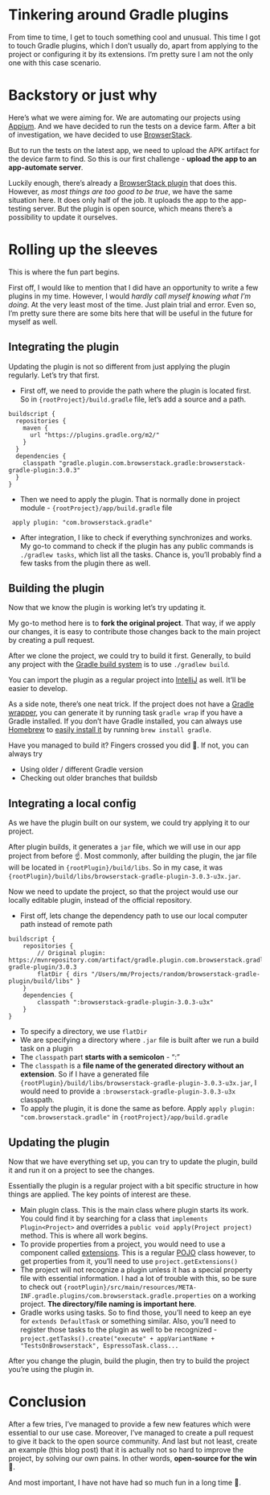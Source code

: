 # Tinkering around Gradle plugins

From time to time, I get to touch something cool and unusual. This time I got to touch Gradle plugins, which I don&rsquo;t usually do, apart from applying to the project or configuring it by its extensions. I&rsquo;m pretty sure I am not the only one with this case scenario.


# Backstory or just <span class="underline">why</span>

Here&rsquo;s what we were aiming for. We are automating our projects using [Appium](https://appium.io/). And we have decided to run the tests on a device farm. After a bit of investigation, we have decided to use [BrowserStack](https://www.browserstack.com/).

But to run the tests on the latest app, we need to upload the APK artifact for the device farm to find. So this is our first challenge - **upload the app to an app-automate server**.

Luckily enough, there&rsquo;s already a [BrowserStack plugin](https://github.com/browserstack/browserstack-gradle-plugin) that does this. However, as *most things are too good to be true*, we have the same situation here. It does only half of the job. It uploads the app to the app-testing server. But the plugin is open source, which means there&rsquo;s a possibility to update it ourselves.


# Rolling up the sleeves

This is where the fun part begins.

First off, I would like to mention that I did have an opportunity to write a few plugins in my time. However, I would *hardly call myself knowing what I&rsquo;m doing*. At the very least most of the time. Just plain trial and error. Even so, I&rsquo;m pretty sure there are some bits here that will be useful in the future for myself as well.


## Integrating the plugin

Updating the plugin is not so different from just applying the plugin regularly. Let&rsquo;s try that first.

-   First off, we need to provide the path where the plugin is located first. So in `{rootProject}/build.gradle` file, let&rsquo;s add a source and a path.

```
buildscript {
  repositories {
    maven {
      url "https://plugins.gradle.org/m2/"
    }
  }
  dependencies {
    classpath "gradle.plugin.com.browserstack.gradle:browserstack-gradle-plugin:3.0.3"
  }
}
```

-   Then we need to apply the plugin. That is normally done in project module - `{rootProject}/app/build.gradle` file

```
 apply plugin: "com.browserstack.gradle"
```

-   After integration, I like to check if everything synchronizes and works. My go-to command to check if the plugin has any public commands is `./gradlew tasks`, which list all the tasks. Chance is, you&rsquo;ll probably find a few tasks from the plugin there as well.


## Building the plugin

Now that we know the plugin is working let&rsquo;s try updating it.

My go-to method here is to **fork the original project**. That way, <span class="underline">if we apply our changes, it is easy to contribute those changes back to the main project</span> by creating a pull request.

After we clone the project, we could try to build it first. Generally, to build any project with the [Gradle build system](https://gradle.org/) is to use `./gradlew build`.

You can import the plugin as a regular project into [IntelliJ](https://www.jetbrains.com/idea/) as well. It&rsquo;ll be easier to develop.

As a side note, there&rsquo;s one neat trick. If the project does not have a [Gradle wrapper](https://docs.gradle.org/current/userguide/gradle_wrapper.html), you can generate it by running task `gradle wrap` if you have a Gradle installed. If you don&rsquo;t have Gradle installed, you can always use [Homebrew](https://brew.sh/) to [easily install it](https://formulae.brew.sh/formula/gradle) by running `brew install gradle`.

Have you managed to build it? Fingers crossed you did 🤞. If not, you can always try

-   Using older / different Gradle version
-   Checking out older branches that buildsb


## Integrating a local config

As we have the plugin built on our system, we could try <span class="underline">applying it to our project</span>.

After plugin builds, it generates a `jar` file, which we will use in our app project from before ☝️. Most commonly, after building the plugin, the jar file will be located in `{rootPlugin}/build/libs`. So in my case, it was `{rootPlugin}/build/libs/browserstack-gradle-plugin-3.0.3-u3x.jar`.

Now we need to update the project, so that the project would use our locally editable plugin, instead of the official repository.

-   First off, lets <span class="underline">change the dependency path to use our local computer path instead of remote path</span>

```
buildscript {
    repositories {
        // Original plugin: https://mvnrepository.com/artifact/gradle.plugin.com.browserstack.gradle/browserstack-gradle-plugin/3.0.3
        flatDir { dirs "/Users/mm/Projects/random/browserstack-gradle-plugin/build/libs" }
    }
    dependencies {
        classpath ":browserstack-gradle-plugin-3.0.3-u3x"
    }
}
```

-   To specify a directory, we use `flatDir`
-   We are specifying a directory where `.jar` file is built after we run a build task on a plugin
-   The `classpath` part **starts with a semicolon** - &ldquo;:&rdquo;
-   The `classpath` is a **file name of the generated directory without an extension**. So if I have a generated file `{rootPlugin}/build/libs/browserstack-gradle-plugin-3.0.3-u3x.jar`, I would need to provide a `:browserstack-gradle-plugin-3.0.3-u3x` classpath.
-   To apply the plugin, it is done the same as before. Apply `apply plugin: "com.browserstack.gradle"` in `{rootProject}/app/build.gradle`


## Updating the plugin

Now that we have everything set up, you can try to update the plugin, build it and run it on a project to see the changes.

Essentially the plugin is a regular project with a bit specific structure in how things are applied. The key points of interest are these.

-   Main plugin class. This is the main class where plugin starts its work. You could find it by searching for a class that `implements Plugin<Project>` and overrides a `public void apply(Project project)` method. This is where all work begins.
-   To provide properties from a project, you would need to use a component called [extensions](https://docs.gradle.org/current/userguide/custom_plugins.html#sec:mapping_extension_properties_to_task_properties). This is a regular [POJO](https://www.edureka.co/blog/pojo-in-java/) class however, to get properties from it, you&rsquo;ll need to use `project.getExtensions()`
-   The project will not recognize a plugin unless it has a special property file with essential information. I had a lot of trouble with this, so be sure to check out `{rootPlugin}/src/main/resources/META-INF.gradle.plugins/com.browserstack.gradle.properties` on a working project. **The directory/file naming is important here**.
-   Gradle works using tasks. So to find those, you&rsquo;ll need to keep an eye for `extends DefaultTask` or something similar. Also, you&rsquo;ll need to register those tasks to the plugin as well to be recognized - `project.getTasks().create("execute" + appVariantName + "TestsOnBrowserstack", EspressoTask.class...`

After you change the plugin, <span class="underline">build the plugin, then try to build the project you&rsquo;re using the plugin in</span>.


# Conclusion

After a few tries, I&rsquo;ve managed to provide a few new features which were essential to our use case. Moreover, I&rsquo;ve managed to create a pull request to give it back to the open source community. And last but not least, create an example (this blog post) that it is actually not so hard to improve the project, by solving our own pains. In other words, **open-source for the win** 🚀.

And most important, I have not have had so much fun in a long time 🧁.
